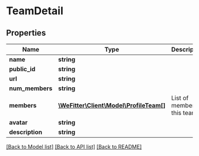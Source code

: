 # TeamDetail

## Properties
Name | Type | Description | Notes
------------ | ------------- | ------------- | -------------
**name** | **string** |  | 
**public_id** | **string** |  | [optional] 
**url** | **string** |  | [optional] 
**num_members** | **string** |  | [optional] 
**members** | [**\WeFitter\Client\Model\ProfileTeam[]**](ProfileTeam.md) | List of members in this team | [optional] 
**avatar** | **string** |  | [optional] 
**description** | **string** |  | 

[[Back to Model list]](../../README.md#documentation-for-models) [[Back to API list]](../../README.md#documentation-for-api-endpoints) [[Back to README]](../../README.md)

